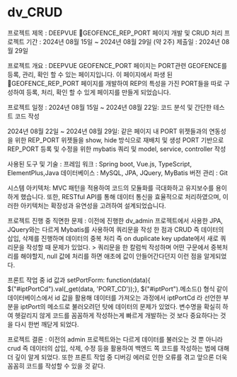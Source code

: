 # dv_CRUD

프로젝트 제목 : DEEPVUE GEOFENCE_REP_PORT 페이지 개발 및 CRUD 처리
프로젝트 기간 : 2024년 08월 15일 ~ 2024년 08월 29일 (약 2주) 제출일 : 2024년 08월 29일

프로젝트 개요 : DEEPVUE GEOFENCE_PORT 페이지는 PORT관련 GEOFENCE를 등록, 관리, 확인 할 수 있는 페이지입니다. 이 페이지에서 파생 된 GEOFENCE_REP_PORT 페이지를 개발하여 REP의 특성을 가진 PORT들을 따로 구성하여 등록, 처리, 확인 할 수 있게 페이지를 만들게 되었습니다.

프로젝트 일정 : 
2024년 08월 15일 ~ 2024년 08월 22일: 코드 분석 및 간단한 테스트 코드 작성

2024년 08월 22일 ~ 2024년 08월 29일: 
같은 페이지 내 PORT 위젯들과의 연동성을 위한 REP_PORT 위젯들을 show, hide 방식으로 재배치 및 생성
PORT 기반으로 REP_PORT 등록 및 수정을 위한 mybatis 쿼리 및 model, service, controller 작성

사용된 도구 및 기술 : 프레임 워크 : Spring boot, Vue.js, TypeScript, ElementPlus,Java 데이터베이스 : MySQL, JPA, JQuery, MyBatis 버전 관리 : Git

시스템 아키텍처: MVC 패턴을 적용하여 코드의 모듈화를 극대화하고 유지보수를 용이하게 했습니다. 또한, RESTful API를 통해 데이터 통신을 효율적으로 처리하였으며, 이러한 아키텍처는 확장성과 유연성을 고려하여 설계되었습니다.

프로젝트 진행 중 직면한 문제 : 이전에 진행한 dv_admin 프로젝트에서 사용한 JPA, JQuery와는 다르게 Mybatis를 사용하여 쿼리문을 작성 한 점과 CRUD 즉 데이터의 삽입, 삭제를 진행하며 데이터의 중복 처리 즉 on duplicate key update에서 새로 쿼리문을 작성할 때 문제가 있었다. > 쿼리문을 한 칼럼씩 작성하며 어떤 구문에서 중복처리를 해야할지, null 값에 처리를 하면 애초에 값이 안들어간다던지 이런 점을 알게되었다.

프론트 작업 중 id 값과 setPortForm: function(data){ $("#iptPortCd").val(_get(data, 'PORT_CD'));}, $("#iptPort").메소드() 형식 같이 데이터베이스에서 id 값을 활용해 데이터를 가져오는 과정에서 iptPortCd 라 선언한 부분을 iptPort의 메소드로 불러오려던 탓에 데이터의 문제가 있었다. 변수명을 확실히 하여 헷갈리지 않게 코드를 꼼꼼하게 작성하는게 빠르게 개발하는 것 보다 중요하다는 것을 다시 한번 깨닫게 되었다.

프로젝트 결론 : 이전의 admin 프로젝트와는 다르게 데이터를 불러오는 것 뿐 아니라 crud 즉 데이터의 삽입, 삭제, 수정 등을 활용하여 백엔드 쪽 코드를 작성하는 법에 대해 더 깊이 알게 되었다.
또한 프론트 작업 중 디버깅 에러로 인한 오류를 겪고 앞으론 더욱 꼼꼼히 코드를 작성할 수 있을 것 같다.
